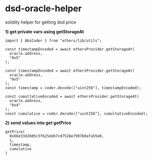 # dsd-oracle-helper

solidity helper for getting dsd price

**1) get private vars using getStorageAt**

```
import { AbiCoder } from "ethers/lib/utils";

const timestampEncoded = await ethersProvider.getStorageAt(
  oracle.address,
  "0x5"
);

const timestampEncoded = await ethersProvider.getStorageAt(
  oracle.address,
  "0x5"
);
const timestamp = coder.decode(["uint256"], timestampEncoded);

const cumultativeEncoded = await ethersProvider.getStorageAt(
  oracle.address,
  "0x4"
);
const cumulative = coder.decode(["uint256"], cumultativeEncoded);

```

**2) send values into get getPrice**

```
getPrice(
  0x66e33d2605c5fb25ebb7cd7528e7997b0afa55e8,
  1,
  timestamp,
  cumulative
)
```
